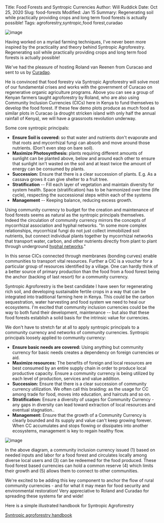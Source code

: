Title: Food Forests and Syntropic Currencies
Author: Will Ruddick
Date: Oct 25, 2020
Slug: food-forests
Modified: Jan 15
Summary: Regenerating soil while practically providing crops and long term food forests is actually possible!
Tags: agroforestry,syntropic,food forest,curadao

![image](/images/blog/food-forests1.webp)

Having worked on a myriad farming techniques, I've never been more
inspired by the practicality and theory behind Syntropic Agroforestry.
Regenerating soil while practically providing crops and long term food
forests is actually possible!

We've had the pleasure of hosting Roland van Reenen from Curacao and
sent to us by
[Curadao](https://twitter.com/Cura_DAO/status/1315367411042877450?s=20).

He is convinced that food forestry via Syntropic Agroforestry will solve
most of our fundamental crises and works with the government of Curacao
on regenerative organic agriculture programs. Above you can see a group
of Kenyan farmers taught agroforestry by Roland, who are also using
Community Inclusion Currencies (CICs) here in Kenya to fund themselves
to develop the food forest. If these few demo plots produce as much food
as similar plots in Curacao (a drought stricken island with only half
the annual rainfall of Kenya), we will have a grassroots revolution
underway.

Some core syntropic principals:

- **Ensure Soil is covered:** so that water and nutrients don't
  evaporate and that roots and mycorrhizal fungi can absorb and move
  around those nutrients. (Don't even step on bare soil).
- **Maximize Photosynthesis:** plants requiring different amounts of
  sunlight can be planted above, below and around each other to ensure
  that sunlight isn't wasted on the soil and at least twice the amount
  of energy can be consumed by plants.
- **Succession:** Ensure that there is a clear succession of plants.
  E.g. As a cassava grows it can give shelter to a fruit tree.
- **Stratification** -- Fill each layer of vegetation and maintain
  diversity for system health. Space (stratification) has to be
  harmonized over time (life cycle), respecting the successional steps
  within each of the systems
- **Management** -- Keeping balance, reducing excess growth.

Using community currency to budget for the creation and maintenance of
food forests seems as natural as the syntropic principals themselves.
Indeed the circulation of community currency mirrors the concepts of
mycorrhizal association and hyphal networks. "In some more complex
relationships, mycorrhizal fungi do not just collect immobilized soil
nutrients, but connect individual plants together by mycorrhizal
networks that transport water, carbon, and other nutrients directly from
plant to plant through underground [hyphal
networks](https://en.wikipedia.org/wiki/Mycorrhiza#cite_note-Simard2012-35)."

In this sense CICs connected through membranes (bonding curves) enable
communities to transport vital resources. Further a CIC is a voucher for
a particular group of resources identified by a village. One can hardly
think of a better source of primary production than the food from a food
forest being the anchor (backing of last resort) for a community
currency.

Syntropic Agroforestry is the best candidate I have seen for
regenerating rich soil, and developing sustainable fertile crops in a
way that can be integrated into traditional farming here in Kenya. This
could be the carbon sequestration, water harvesting and food system we
need to heal our ecosystems. I'm excited that community inclusion
currencies could be the way to both fund their development, maintenance
-- but also that these food forests establish a solid basis for the
intrinsic value for currencies.

We don't have to stretch far at all to apply syntropic principals to a
community currency and networks of community currencies. Syntropic
principals loosely applied to community currency:

- **Ensure basic needs are covered:** Using anything but community
  currency for basic needs creates a dependency on foreign currencies
  or aid.
- **Maximize resources:** The benefits of foreign and local resources
  are best consumed by an entire supply chain in order to produce
  local productive capacity. Ensure a community currency is being
  utilized by each level of production, services and value addition.
- **Succession:** Ensure that there is a clear succession of community
  currency utilization. We often call this braiding: as the usage for
  CC among trade for food, moves into education, and haircuts and so
  on.
- **Stratification:** Ensure a diversity of usages for Community
  Currency - any gaps in diversity can lead toward extraction of local
  resources and eventual stagnation..
- **Management:** Ensure that the growth of a Community Currency is
  clearly bounded and its supply and value can't keep growing forever.
  When CC accumulates and stops flowing or dissipates into another
  ecosystems, management is key to regain healthy flow.

![image](/images/blog/food-forests113.webp)

In the above diagram, a community inclusion currency issued (1) based on
needed inputs and labor for a food forest and circulates locally among
diverse local users and (3) can be redeemed for the food produced. These
food forest based currencies can hold a common reserve (4) which limits
their growth and (5) allows them to connect to other communities.

We're excited to be adding this key component to anchor the flow of
rural community currencies - and for what it may mean for food security
and environmental restoration! Very appreciative to Roland and Curadao
for spreading these systems far and wide!

Here is a simple illustrated handbook for Syntropic Agroforestry

<a class="pdf-download" href="pdfs-downloadable/Syntropic agroforestry handbook.pdf"
           download="Syntropic agroforestry handbook">Syntropic agroforestry handbook</a>
